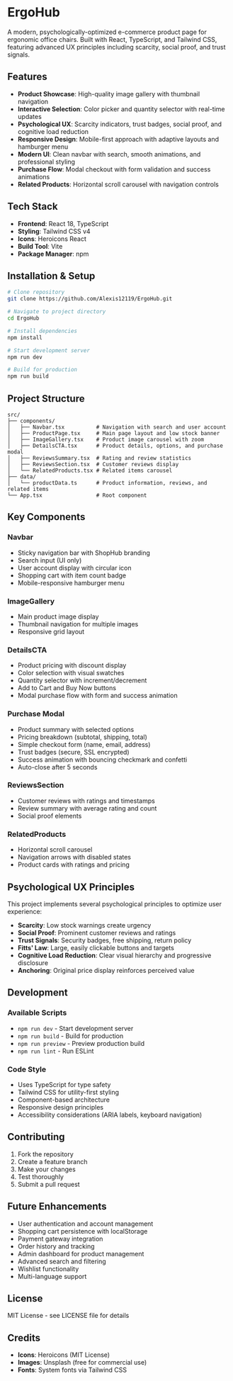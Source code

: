 # ErgoHub

A modern, psychologically-optimized e-commerce product page for ergonomic office chairs. Built with React, TypeScript, and Tailwind CSS, featuring advanced UX principles including scarcity, social proof, and trust signals.

## Features

- **Product Showcase**: High-quality image gallery with thumbnail navigation
- **Interactive Selection**: Color picker and quantity selector with real-time updates
- **Psychological UX**: Scarcity indicators, trust badges, social proof, and cognitive load reduction
- **Responsive Design**: Mobile-first approach with adaptive layouts and hamburger menu
- **Modern UI**: Clean navbar with search, smooth animations, and professional styling
- **Purchase Flow**: Modal checkout with form validation and success animations
- **Related Products**: Horizontal scroll carousel with navigation controls

## Tech Stack

- **Frontend**: React 18, TypeScript
- **Styling**: Tailwind CSS v4
- **Icons**: Heroicons React
- **Build Tool**: Vite
- **Package Manager**: npm

## Installation & Setup

```bash
# Clone repository
git clone https://github.com/Alexis12119/ErgoHub.git

# Navigate to project directory
cd ErgoHub

# Install dependencies
npm install

# Start development server
npm run dev

# Build for production
npm run build
```

## Project Structure

```
src/
├── components/
│   ├── Navbar.tsx          # Navigation with search and user account
│   ├── ProductPage.tsx     # Main page layout and low stock banner
│   ├── ImageGallery.tsx    # Product image carousel with zoom
│   ├── DetailsCTA.tsx      # Product details, options, and purchase modal
│   ├── ReviewsSummary.tsx  # Rating and review statistics
│   ├── ReviewsSection.tsx  # Customer reviews display
│   └── RelatedProducts.tsx # Related items carousel
├── data/
│   └── productData.ts      # Product information, reviews, and related items
└── App.tsx                 # Root component
```

## Key Components

### Navbar

- Sticky navigation bar with ShopHub branding
- Search input (UI only)
- User account display with circular icon
- Shopping cart with item count badge
- Mobile-responsive hamburger menu

### ImageGallery

- Main product image display
- Thumbnail navigation for multiple images
- Responsive grid layout

### DetailsCTA

- Product pricing with discount display
- Color selection with visual swatches
- Quantity selector with increment/decrement
- Add to Cart and Buy Now buttons
- Modal purchase flow with form and success animation

### Purchase Modal

- Product summary with selected options
- Pricing breakdown (subtotal, shipping, total)
- Simple checkout form (name, email, address)
- Trust badges (secure, SSL encrypted)
- Success animation with bouncing checkmark and confetti
- Auto-close after 5 seconds

### ReviewsSection

- Customer reviews with ratings and timestamps
- Review summary with average rating and count
- Social proof elements

### RelatedProducts

- Horizontal scroll carousel
- Navigation arrows with disabled states
- Product cards with ratings and pricing

## Psychological UX Principles

This project implements several psychological principles to optimize user experience:

- **Scarcity**: Low stock warnings create urgency
- **Social Proof**: Prominent customer reviews and ratings
- **Trust Signals**: Security badges, free shipping, return policy
- **Fitts' Law**: Large, easily clickable buttons and targets
- **Cognitive Load Reduction**: Clear visual hierarchy and progressive disclosure
- **Anchoring**: Original price display reinforces perceived value

## Development

### Available Scripts

- `npm run dev` - Start development server
- `npm run build` - Build for production
- `npm run preview` - Preview production build
- `npm run lint` - Run ESLint

### Code Style

- Uses TypeScript for type safety
- Tailwind CSS for utility-first styling
- Component-based architecture
- Responsive design principles
- Accessibility considerations (ARIA labels, keyboard navigation)

## Contributing

1. Fork the repository
2. Create a feature branch
3. Make your changes
4. Test thoroughly
5. Submit a pull request

## Future Enhancements

- User authentication and account management
- Shopping cart persistence with localStorage
- Payment gateway integration
- Order history and tracking
- Admin dashboard for product management
- Advanced search and filtering
- Wishlist functionality
- Multi-language support

## License

MIT License - see LICENSE file for details

## Credits

- **Icons**: Heroicons (MIT License)
- **Images**: Unsplash (free for commercial use)
- **Fonts**: System fonts via Tailwind CSS
